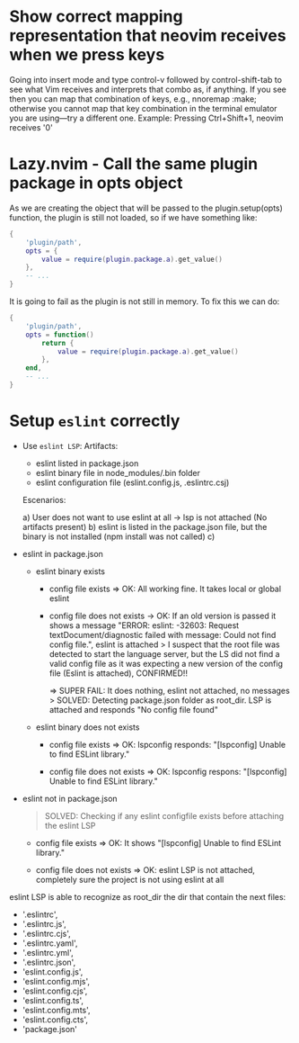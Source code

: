 Show correct mapping representation that neovim receives when we press keys
===
Going into insert mode and type control-v followed by control-shift-tab to see what Vim receives and interprets that combo as, if anything. If you see <C-S-Tab> then you can map that combination of keys, e.g., nnoremap <C-S-Tab> :make<CR>; otherwise you cannot map that key combination in the terminal emulator you are using—try a different one.
Example:
Pressing Ctrl+Shift+1, neovim receives '<M-4>0'

Lazy.nvim - Call the same plugin package in opts object
===
As we are creating the object that will be passed to the plugin.setup(opts) function, the plugin is still not loaded, so if we have something like:
```lua
{
    'plugin/path',
    opts = {
        value = require(plugin.package.a).get_value()
    },
    -- ...
}
```
It is going to fail as the plugin is not still in memory.
To fix this we can do:
```lua
{
    'plugin/path',
    opts = function()
        return {
            value = require(plugin.package.a).get_value()
        },
    end,
    -- ...
}
```

Setup `eslint` correctly
==
- Use `eslint LSP`:
    Artifacts:

    * eslint listed in package.json
    * eslint binary file in node_modules/.bin folder
    * eslint configuration file (eslint.config.js, .eslintrc.csj)

    Escenarios:

    a) User does not want to use eslint at all -> lsp is not attached
        (No artifacts present)
    b) eslint is listed in the package.json file, but the binary is not installed (npm install was not called)
    c) 

* eslint in package.json
    - eslint binary exists
        * config file exists
            => OK: All working fine. It takes local or global eslint
        * config file does not exists
            -> OK: If an old version is passed it shows a message "ERROR: eslint: -32603: Request textDocument/diagnostic failed with message: Could not find config file.", eslint is attached
                > I suspect that the root file was detected to start the language server, but the LS did not find a valid config file as it was expecting a new version of the config file (Eslint is attached), CONFIRMED!!

            => SUPER FAIL: It does nothing, eslint not attached, no messages
                > SOLVED: Detecting package.json folder as root_dir. LSP is attached and responds "No config file found"
    - eslint binary does not exists
        * config file exists
            => OK: lspconfig responds: "[lspconfig] Unable to find ESLint library."

        * config file does not exists
            => OK: lspconfig respons: "[lspconfig] Unable to find ESLint library."

* eslint not in package.json
    > SOLVED: Checking if any eslint configfile exists before attaching the eslint LSP
    * config file exists
        => OK: It shows "[lspconfig] Unable to find ESLint library."

    * config file does not exists
        => OK: eslint LSP is not attached, completely sure the project is not using eslint at all

eslint LSP is able to recognize as root_dir the dir that contain the next files:
  - '.eslintrc',
  - '.eslintrc.js',
  - '.eslintrc.cjs',
  - '.eslintrc.yaml',
  - '.eslintrc.yml',
  - '.eslintrc.json',
  - 'eslint.config.js',
  - 'eslint.config.mjs',
  - 'eslint.config.cjs',
  - 'eslint.config.ts',
  - 'eslint.config.mts',
  - 'eslint.config.cts',
  - 'package.json'

